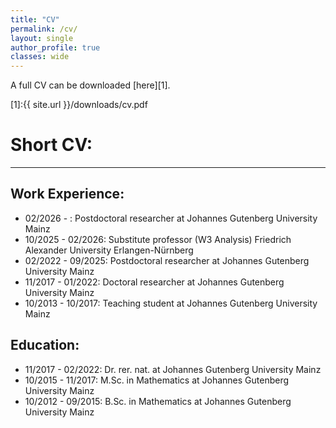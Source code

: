 ```yaml
---
title: "CV"
permalink: /cv/
layout: single
author_profile: true
classes: wide
---
```


A full CV can be downloaded [here][1].

[1]:{{ site.url }}/downloads/cv.pdf

Short CV:
==================
* * *


Work Experience:
------
* 02/2026 - : Postdoctoral researcher at Johannes Gutenberg University Mainz
* 10/2025 - 02/2026: Substitute professor (W3 Analysis) Friedrich Alexander University Erlangen-Nürnberg
* 02/2022 - 09/2025: Postdoctoral researcher at Johannes Gutenberg University Mainz
* 11/2017 - 01/2022: Doctoral researcher at Johannes Gutenberg University Mainz
* 10/2013 - 10/2017: Teaching student at Johannes Gutenberg University Mainz

Education:
------

* 11/2017 - 02/2022: Dr. rer. nat. at Johannes Gutenberg University Mainz
* 10/2015 - 11/2017: M.Sc. in Mathematics at Johannes Gutenberg University Mainz
* 10/2012 - 09/2015: B.Sc. in Mathematics at Johannes Gutenberg University Mainz